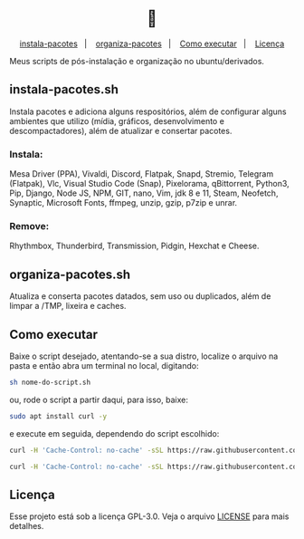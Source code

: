 <h1 align="center">
   🤖
</h1>

<p align="center">
  <a href="#instala-pacotes.sh">instala-pacotes</a>&nbsp;&nbsp;&nbsp;|&nbsp;&nbsp;&nbsp;
  <a href="#organiza-pacotes.sh">organiza-pacotes</a>&nbsp;&nbsp;&nbsp;|&nbsp;&nbsp;&nbsp;
  <a href="#como executar">Como executar</a>&nbsp;&nbsp;&nbsp;|&nbsp;&nbsp;&nbsp;
  <a href="#licença">Licença</a>

Meus scripts de pós-instalação e organização no ubuntu/derivados.

## instala-pacotes.sh
Instala pacotes e adiciona alguns respositórios, além de configurar alguns ambientes que utilizo (mídia, gráficos, desenvolvimento e descompactadores), além de atualizar e consertar pacotes.

### Instala:
Mesa Driver (PPA), Vivaldi, Discord, Flatpak, Snapd, Stremio, Telegram (Flatpak), Vlc, Visual Studio Code (Snap), Pixelorama, qBittorrent, Python3, Pip, Django, Node JS, NPM, GIT, nano, Vim, jdk 8 e 11, Steam, Neofetch, Synaptic, Microsoft Fonts, ffmpeg, unzip, gzip, p7zip e unrar.

### Remove:
Rhythmbox, Thunderbird, Transmission, Pidgin, Hexchat e Cheese.

## organiza-pacotes.sh
Atualiza e conserta pacotes datados, sem uso ou duplicados, além de limpar a /TMP, lixeira e caches.

## Como executar
Baixe o script desejado, atentando-se a sua distro, localize o arquivo na pasta e então abra um terminal no local, digitando:

```bash
sh nome-do-script.sh
```

ou, rode o script a partir daqui, para isso, baixe:

```bash
sudo apt install curl -y
```
e execute em seguida, dependendo do script escolhido:

```bash
curl -H 'Cache-Control: no-cache' -sSL https://raw.githubusercontent.com/d4vzz/linux-script/master/instala-pacotes.sh | bash
```
```bash
curl -H 'Cache-Control: no-cache' -sSL https://raw.githubusercontent.com/d4vzz/linux-script/master/organiza-pacotes.sh | bash
```

## Licença

Esse projeto está sob a licença GPL-3.0. Veja o arquivo [LICENSE](LICENSE.md) para mais detalhes.
